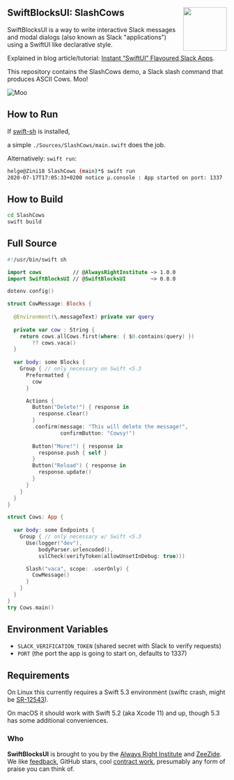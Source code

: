 <h2>SwiftBlocksUI: SlashCows
  <img src="https://zeezide.com/img/blocksui/SwiftBlocksUIIcon256.png"
       align="right" width="100" height="100" />
</h2>

SwiftBlocksUI is a way to write interactive Slack messages and modal dialogs
(also known as Slack "applications")
using a SwiftUI like declarative style.

Explained in blog article/tutorial: 
[Instant “SwiftUI” Flavoured Slack Apps](http://www.alwaysrightinstitute.com/swiftblocksui/).

This repository contains the SlashCows demo,
a Slack slash command that produces ASCII Cows. Moo!

![Moo](http://www.alwaysrightinstitute.com/images/blocksui/client-slash-vaca-2-random.png)

## How to Run

If [swift-sh](https://github.com/mxcl/swift-sh) is installed,

a simple `./Sources/SlashCows/main.swift` does the job.

Alternatively: `swift run`:
```bash
helge@Zini18 SlashCows (main)*$ swift run
2020-07-17T17:05:33+0200 notice μ.console : App started on port: 1337
```

## How to Build

```bash
cd SlashCows
swift build
```

## Full Source

```swift
#!/usr/bin/swift sh

import cows          // @AlwaysRightInstitute ~> 1.0.0
import SwiftBlocksUI // @SwiftBlocksUI        ~> 0.8.0

dotenv.config()

struct CowMessage: Blocks {
  
  @Environment(\.messageText) private var query
  
  private var cow : String {
    return cows.allCows.first(where: { $0.contains(query) })
        ?? cows.vaca()
  }
  
  var body: some Blocks {
    Group { // only necessary on Swift <5.3
      Preformatted {
        cow
      }

      Actions {
        Button("Delete!") { response in
          response.clear()
        }
        .confirm(message: "This will delete the message!",
                 confirmButton: "Cowsy!")
        
        Button("More!") { response in
          response.push { self }
        }
        Button("Reload") { response in
          response.update()
        }
      }
    }
  }
}

struct Cows: App {
  
  var body: some Endpoints {
    Group { // only necessary w/ Swift <5.3
      Use(logger("dev"),
          bodyParser.urlencoded(),
          sslCheck(verifyToken(allowUnsetInDebug: true)))

      Slash("vaca", scope: .userOnly) {
        CowMessage()
      }
    }
  }
}
try Cows.main()
```

## Environment Variables

- `SLACK_VERIFICATION_TOKEN` (shared secret with Slack to verify requests)
- `PORT` (the port the app is going to start on, defaults to 1337)

## Requirements

On Linux this currently requires a Swift 5.3 environment
(swiftc crash, might be [SR-12543](https://bugs.swift.org/browse/SR-12543)).

On macOS it should work with Swift 5.2 (aka Xcode 11) and up,
though 5.3 has some additional conveniences.

### Who

**SwiftBlocksUI** is brought to you by
the
[Always Right Institute](http://www.alwaysrightinstitute.com)
and
[ZeeZide](http://zeezide.de).
We like 
[feedback](https://twitter.com/ar_institute), 
GitHub stars, 
cool [contract work](http://zeezide.com/en/services/services.html),
presumably any form of praise you can think of.

